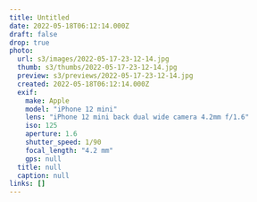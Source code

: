 ```yaml
---
title: Untitled
date: 2022-05-18T06:12:14.000Z
draft: false
drop: true
photo:
  url: s3/images/2022-05-17-23-12-14.jpg
  thumb: s3/thumbs/2022-05-17-23-12-14.jpg
  preview: s3/previews/2022-05-17-23-12-14.jpg
  created: 2022-05-18T06:12:14.000Z
  exif:
    make: Apple
    model: "iPhone 12 mini"
    lens: "iPhone 12 mini back dual wide camera 4.2mm f/1.6"
    iso: 125
    aperture: 1.6
    shutter_speed: 1/90
    focal_length: "4.2 mm"
    gps: null
  title: null
  caption: null
links: []
---
```

